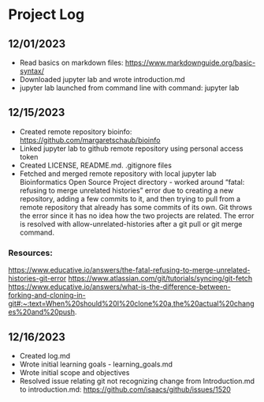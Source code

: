# Project Log

## 12/01/2023
- Read basics on markdown files: https://www.markdownguide.org/basic-syntax/
- Downloaded jupyter lab and wrote introduction.md
- jupyter lab launched from command line with command: jupyter lab

## 12/15/2023
- Created remote repository bioinfo: https://github.com/margaretschaub/bioinfo
- Linked jupyter lab to github remote repository using personal access token
- Created LICENSE, README.md. .gitignore files
- Fetched and merged remote repository with local jupyter lab Bioinformatics Open Source Project directory - worked around “fatal: refusing to merge unrelated histories” error due to creating a new repository, adding a few commits to it, and then trying to pull from a remote repository that already has some commits of its own. Git throws the error since it has no idea how the two projects are related. The error is resolved with allow-unrelated-histories after a git pull or git merge command. 

### Resources: 
https://www.educative.io/answers/the-fatal-refusing-to-merge-unrelated-histories-git-error
https://www.atlassian.com/git/tutorials/syncing/git-fetch
https://www.educative.io/answers/what-is-the-difference-between-forking-and-cloning-in-git#:~:text=When%20should%20I%20clone%20a,the%20actual%20changes%20and%20push.

## 12/16/2023
- Created log.md
- Wrote initial learning goals - learning_goals.md
- Wrote initial scope and objectives
- Resolved issue relating git not recognizing change from Introduction.md to introduction.md: https://github.com/isaacs/github/issues/1520

